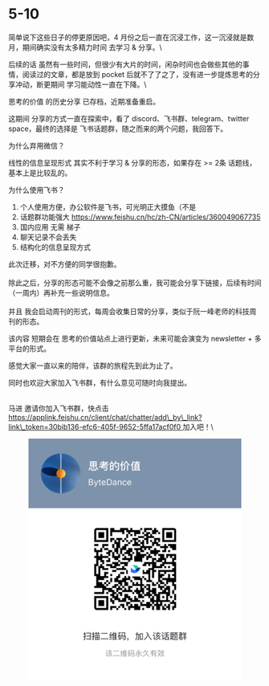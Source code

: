 # 5-10

简单说下这些日子的停更原因吧，4 月份之后一直在沉浸工作，这一沉浸就是数月，期间确实没有太多精力时间 去学习 & 分享。\


后续的话 虽然有一些时间，但很少有大片的时间，闲杂时间也会做些其他的事情，阅读过的文章，都是放到 pocket 后就不了了之了，没有进一步提炼思考的分享冲动，断更期间 学习能动性一直在下降。\


思考的价值 的历史分享 已存档，近期准备重启。

这期间 分享的方式一直在探索中，看了 discord、飞书群、telegram、twitter space，最终的选择是 飞书话题群，随之而来的两个问题，我回答下。



为什么弃用微信？

线性的信息呈现形式 其实不利于学习 & 分享的形态，如果存在 >= 2条 话题线，基本上是比较乱的。

为什么使用飞书？

1. 个人使用方便，办公软件是飞书，可光明正大摸鱼（不是
2. 话题群功能强大 https://www.feishu.cn/hc/zh-CN/articles/360049067735
3. 国内应用 无需 梯子
4. 聊天记录不会丢失
5. 结构化的信息呈现方式

此次迁移，对不方便的同学很抱歉。\
\
除此之后，分享的形态可能不会像之前那么重，我可能会分享下链接，后续有时间（一周内）再补充一些说明信息。 \
\
并且 我会启动周刊的形式，每周会收集日常的分享，类似于阮一峰老师的科技周刊的形态。&#x20;

该内容 短期会在 思考的价值站点上进行更新，未来可能会演变为 newsletter + 多平台的形式。



感觉大家一直以来的陪伴，该群的旅程先到此为止了。

同时也欢迎大家加入飞书群，有什么意见可随时向我提出。

\
马进 邀请你加入飞书群，快点击 [https://applink.feishu.cn/client/chat/chatter/add\_by\_link?link\_token=30bib136-efc6-405f-9652-5ffa17acf0f0 ](https://applink.feishu.cn/client/chat/chatter/add\_by\_link?link\_token=30bib136-efc6-405f-9652-5ffa17acf0f0)加入吧！\


<figure><img src="../../.gitbook/assets/think.png" alt=""><figcaption></figcaption></figure>
